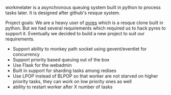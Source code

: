 workmelater is a asynchronous queuing system built in python to process tasks
later. It is designed after github's resque system.

Project goals:
 We are a heavy user of [pyres](https://github.com/binarydud/pyres) which is a
resque clone built in python. But we had several requirements which required us
to hack pyres to support it. Eventually we decided to build a new project to suit
our requirements.

  - Support ability to monkey path socket using gevent/eventlet for concurrency
  - Support priority based queuing out of the box
  - Use Flask for the webadmin
  - Built in support for sharding tasks among redises
  - Use LPOP instead of BLPOP so that worker are not starved on higher priority
    tasks, they can work on low priority ones as well
  - ability to restart worker after X number of tasks

